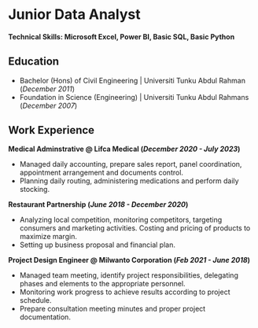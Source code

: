 # Junior Data Analyst

#### Technical Skills: Microsoft Excel, Power BI, Basic SQL, Basic Python

## Education
- Bachelor (Hons) of Civil Engineering | Universiti Tunku Abdul Rahman (_December 2011_)								       		
- Foundation in Science (Engineering)	| Universiti Tunku Abdul Rahmans (_December 2007_)	 			        		

## Work Experience
**Medical Adminstrative @ Lifca Medical (_December 2020 - July 2023_)**
- Managed daily accounting, prepare sales report, panel coordination, appointment arrangement and documents control.
- Planning daily routing, administering medications and perform daily stocking.

**Restaurant Partnership (_June 2018 - December 2020_)**
- Analyzing local competition, monitoring competitors, targeting consumers and marketing activities. Costing and pricing of products to maximize margin.
- Setting up business proposal and financial plan. 

**Project Design Engineer @ Milwanto Corporation (_Feb 2021 - June 2018_)**
- Managed team meeting, identify project responsibilities, delegating phases and elements to the appropriate personnel.
- Monitoring work progress to achieve results according to project schedule.
- Prepare consultation meeting minutes and proper project documentation.
